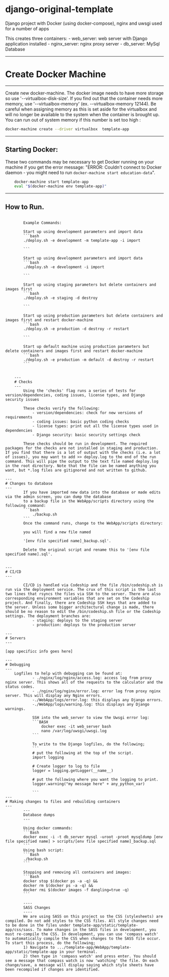 # django-original-template
Django project with Docker (using docker-compose), nginx and uwsgi used
for a number of apps

This creates three containers:
	- web_server: web server with Django application installed
	- nginx_server: nginx proxy server
	- db_server: MySql Database


---
# Create Docker Machine
---
Create new docker-machine. The docker image needs to have more storage so use '--virtualbox-disk-size'. If you find out that the container needs more memory, use '--virtualbox-memory' (ex. --virtualbox-memory 12144). Be careful when assigning memory as this is set aside for the virtualbox and will no longer be available to the system when the container is brought up. You can run out of system memory if this number is set too high :

```bash
docker-machine create --driver virtualbox  template-app

```

---
Starting Docker:
---
These two commands may be necessary to get Docker running on your machine if you get the error message: "ERROR: Couldn't connect to Docker daemon - you might need to run `docker-machine start education-data`".

```bash
	docker-machine start template-app
	eval "$(docker-machine env template-app)"
```


---  
How to Run.  
---  
```

		Example Commands:

		Start up using development parameters and import data
		```bash
		./deploy.sh -e development -m template-app -i import

		```

		Start up using development parameters and import data
		```bash
		./deploy.sh -e development -i import  

		```

		Start up using staging parameters but delete containers and images first
		```bash
		./deploy.sh -e staging -d destroy  

		```

		Start up using production parameters but delete containers and images first and restart docker-machine
		```bash
		./deploy.sh -e production -d destroy -r restart  

		```

		Start up default machine using production parameters but delete containers and images first and restart docker-machine
		```bash
		./deploy.sh -e production -m default -d destroy -r restart  
		```


	---
	# Checks
	---
		Using the 'checks' flag runs a series of tests for version/dependencies, coding issues, license types, and Django security issues

		These checks verify the following:
			- version/dependencies: check for new versions of requirements
			- coding issues: basic python coding checks
			- license types: print out all the license types used in dependencies
			- Django security: basic security settings check

		These checks should be run in development. The required packages for the checks are not installed in staging and production. If you find that there is a lot of output with the checks (i.e. a lot of issues), you may want to add >> deploy.log to the end of the run command. This will pipe the output to the text file named deploy.log in the root directory. Note that the file can be named anything you want, but *.log files are gitignored and not written to github.

---
# Changes to database
---
		If you have imported new data into the database or made edits via the admin screen, you can dump the database
		to a backup file in the WebApp/scripts directory using the following command:
		```bash
			./backup.sh
		```
		Once the command runs, change to the WebApp/scripts directory:

		you will find a new file named

		'[env file specified name]_backup.sql'.

		Delete the original script and rename this to '[env file specified name].sql'.


---
# CI/CD
---

		CI/CD is handled via Codeship and the file /bin/codeship.sh is run via the deployment service. The crux of this script is the last two lines that rsyncs the files via SSH to the server. There are also corresponding environment variables that are set on the Codeship project. And finally, there are Codeship SSH keys that are added to the server. Unless some bigger architectural change is made, there should be no reason to edit the /bin/codeship.sh file or the Codeship settings. The deployment branches are:
			- staging: deploys to the staging server
			- production: deploys to the production server

---
# Servers
---

[app specificc info goes here]

---
# Debugging
---
	Logfiles to help with debugging can be found at:
			- ./nginx/log/nginx/access.log: access log from proxy nginx server. This shows all of the requests to the calculator and the status codes.
			- ./nginx/log/nginx/error.log: error log from proxy nginx server. This will display any Nginx errors.
			-./WebApp/logs/error.log: this displays any Django errors.
			-./WebApp/logs/warning.log: this displays any Django warnings.

			SSH into the web_server to view the Uwsgi error log:
			```BASH
				docker exec -it web_server bash
				nano /var/log/uwsgi/uwsgi.log
			```

			To write to the Django logfiles, do the following;
			```
			# put the following at the top of the script.
			import logging

			# Create logger to log to file
			logger = logging.getLogger(__name__)

			# put the following where you want the logging to print.
			logger.warning("my message here" + any_python_var)

			```
---
# Making changes to files and rebuilding containers
---
		---
		Database dumps
		---

		Using docker commands:
		```Bash
		docker exec -i -t db_server mysql -uroot -proot mysqldump [env file specified name] > scripts/[env file specified name]_backup.sql
		```
		Using bash script:
		```Bash
		./backup.sh
		```

		Stopping and removing all containers and images:
		```Bash
		docker stop $(docker ps -a -q) &&
		docker rm $(docker ps -a -q) &&
		docker rmi $(docker images -f dangling=true -q)
		```

		----
		SASS Changes
		----
		We are using SASS on this project so the CSS (stylesheets) are compiled. Do not add styles to the CSS files. All style changes need to be done in the files under template-app/static/template-app/css/sass. To make changes in the SASS files in development, you must re-compile the CSS. In development, you can use 'compass watch' to automatically compile the CSS when changes to the SASS file occur. To start this process, do the following;
		1) Navigate to .../template-app/WebApp/template-app/static/template-app in your terminal.
		2) then type in 'compass watch' and press enter. You should see a message that compass watch is now 'watching' the file. On each change/save, a message will display saying which style sheets have been recompiled if changes are identified.
